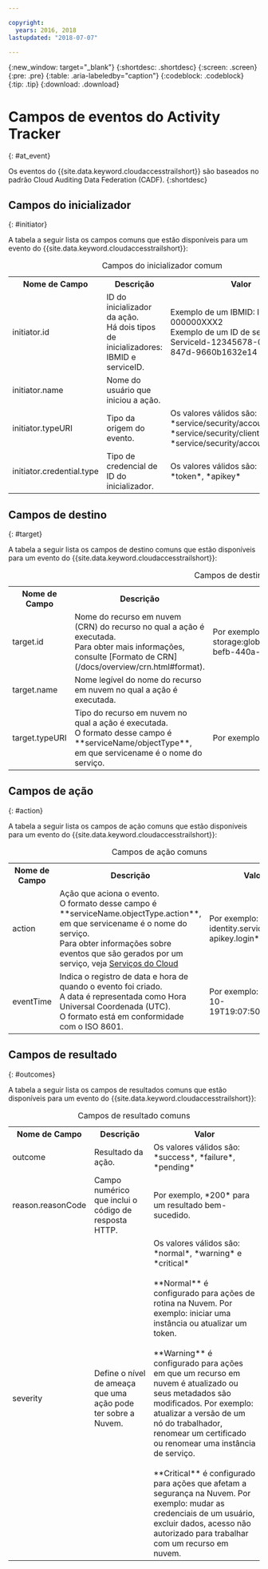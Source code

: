 ```yaml
---

copyright:
  years: 2016, 2018
lastupdated: "2018-07-07"

---
```


{:new_window: target="_blank"}
{:shortdesc: .shortdesc}
{:screen: .screen}
{:pre: .pre}
{:table: .aria-labeledby="caption"}
{:codeblock: .codeblock}
{:tip: .tip}
{:download: .download}



# Campos de eventos do Activity Tracker
{: #at_event}

Os eventos do {{site.data.keyword.cloudaccesstrailshort}} são baseados no padrão Cloud Auditing Data Federation (CADF).
{:shortdesc}

## Campos do inicializador
{: #initiator}

A tabela a seguir lista os campos comuns que estão disponíveis para um evento do {{site.data.keyword.cloudaccesstrailshort}}:

<table>
  <caption>Campos do inicializador comum</caption>
  <tr>
    <th>Nome de Campo</th>
	  <th>Descrição</th>
    <th>Valor</th>
  </tr>
  <tr>
    <td>initiator.id</td>
	  <td>ID do inicializador da ação. </br>Há dois tipos de inicializadores: IBMID e serviceID.</td>
    <td>Exemplo de um IBMID: IBMid-000000XXX2 </br>Exemplo de um ID de serviço: iam-ServiceId-12345678-0165-4c89-847d-9660b1632e14</td>
  </tr>
  <tr>
    <td>initiator.name</td>
	  <td>Nome do usuário que iniciou a ação.</td>
    <td></td>
  </tr>
  <tr>
    <td>initiator.typeURI</td>
	  <td>Tipo da origem do evento.</td>
    <td>Os valores válidos são: *service/security/account/user*, *service/security/clientid*, *service/security/account/serviceid*</td>
  </tr>
  <tr>
    <td>initiator.credential.type</td>
	  <td>Tipo de credencial de ID do inicializador. </td>
    <td>Os valores válidos são: *user*, *token*, *apikey*</td>
  </tr>
</table>

## Campos de destino
{: #target}

A tabela a seguir lista os campos de destino comuns que estão disponíveis para um evento do {{site.data.keyword.cloudaccesstrailshort}}:

<table>
  <caption>Campos de destino comuns</caption>
  <tr>
    <th>Nome de Campo</th>
	  <th>Descrição</th>
    <th>Valor</th>
  </tr>
  <tr>
    <td>target.id</td>
	  <td>Nome do recurso em nuvem (CRN) do recurso no qual a ação é executada. </br>Para obter mais informações, consulte [Formato de CRN](/docs/overview/crn.html#format).</td>
    <td>Por exemplo: `crn:v1:bluemix:public:cloud-object-storage:global:a/12345678e6232019c6567c9123456789:fr56et47-befb-440a-a223c-12345678dae1:bucket:bucket1`</td>
  </tr>
  <tr>
    <td>target.name</td>
	  <td>Nome legível do nome do recurso em nuvem no qual a ação é executada.</td>
    <td></td>
  </tr>
  <tr>
    <td>target.typeURI</td>
    <td>Tipo do recurso em nuvem no qual a ação é executada. </br>O formato desse campo é **serviceName/objectType**, em que servicename é o nome do serviço. </td>
	  <td>Por exemplo: `iam-am/policy` ou `cloud-object-storage/bucket/acl`</td>
  </tr>
</table>
 
## Campos de ação
{: #action}

A tabela a seguir lista os campos de ação comuns que estão disponíveis para um evento do {{site.data.keyword.cloudaccesstrailshort}}:

<table>
  <caption>Campos de ação comuns</caption>
  <tr>
    <th>Nome de Campo</th>
	  <th>Descrição</th>
    <th>Valor</th>
  </tr>
  <tr>
    <td>action</td>
	  <td>Ação que aciona o evento. </br>O formato desse campo é **serviceName.objectType.action**, em que servicename é o nome do serviço. </br>Para obter informações sobre eventos que são gerados por um serviço, veja <a href="/docs/services/cloud-activity-tracker/cloud_services.html#cloud_services">Serviços do Cloud</a></td>
    <td>Por exemplo: *iam-identity.serviceid-apikey.login*</td>
  </tr>
  <tr>
    <td>eventTime</td>
	  <td>Indica o registro de data e hora de quando o evento foi criado. </br>A data é representada como Hora Universal Coordenada (UTC). </br>O formato está em conformidade com o ISO 8601.</td>
    <td>Por exemplo: 2017-10-19T19:07:50.32+0000<td>
  </tr>
</table>

## Campos de resultado
{: #outcomes}

A tabela a seguir lista os campos de resultados comuns que estão disponíveis para um evento do {{site.data.keyword.cloudaccesstrailshort}}:

<table>
  <caption>Campos de resultado comuns</caption>
  <tr>
    <th>Nome de Campo</th>
	  <th>Descrição</th>
    <th>Valor</th>
  </tr>
  <tr>
    <td>outcome</td>
	  <td>Resultado da ação. </td>
    <td>Os valores válidos são: *success*, *failure*, *pending*</td>
  </tr>
  <tr>
    <td>reason.reasonCode</td>
	  <td>Campo numérico que inclui o código de resposta HTTP.</td>
    <td>Por exemplo, *200* para um resultado bem-sucedido.</td>
  </tr>
  <tr>
    <td>severity</td>
	  <td>Define o nível de ameaça que uma ação pode ter sobre a Nuvem. </td>
    <td>Os valores válidos são: *normal*, *warning* e *critical* </br></br>**Normal** é configurado para ações de rotina na Nuvem. Por exemplo: iniciar uma instância ou atualizar um token. </br></br>**Warning** é configurado para ações em que um recurso em nuvem é atualizado ou seus metadados são modificados. Por exemplo: atualizar a versão de um nó do trabalhador, renomear um certificado ou renomear uma instância de serviço. </br></br>**Critical** é configurado para ações que afetam a segurança na Nuvem. Por exemplo: mudar as credenciais de um usuário, excluir dados, acesso não autorizado para trabalhar com um recurso em nuvem. </td>
  </tr>
</table>
